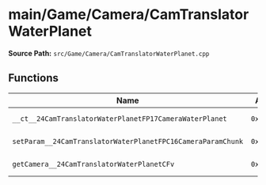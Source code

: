 # main/Game/Camera/CamTranslatorWaterPlanet

**Source Path:** `src/Game/Camera/CamTranslatorWaterPlanet.cpp`

## Functions

| Name | Address | Match % |
|------|---------|---------|
| `__ct__24CamTranslatorWaterPlanetFP17CameraWaterPlanet` | `0x80093E68` | :white_check_mark: (100.0%) |
| `setParam__24CamTranslatorWaterPlanetFPC16CameraParamChunk` | `0x80093E7C` | :white_check_mark: (100.0%) |
| `getCamera__24CamTranslatorWaterPlanetCFv` | `0x80093EA0` | :white_check_mark: (100.0%) |